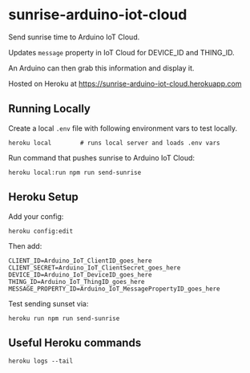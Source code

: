 # sunrise-arduino-iot-cloud

Send sunrise time to Arduino IoT Cloud.

Updates `message` property in IoT Cloud for DEVICE_ID and THING_ID.

An Arduino can then grab this information and display it.

Hosted on Heroku at <https://sunrise-arduino-iot-cloud.herokuapp.com>

## Running Locally

Create a local `.env` file with following environment vars to test locally.

    heroku local        # runs local server and loads .env vars

Run command that pushes sunrise to Arduino IoT Cloud:

    heroku local:run npm run send-sunrise

## Heroku Setup

Add your config:

    heroku config:edit

Then add:

```
CLIENT_ID=Arduino_IoT_ClientID_goes_here
CLIENT_SECRET=Arduino_IoT_ClientSecret_goes_here
DEVICE_ID=Arduino_IoT_DeviceID_goes_here
THING_ID=Arduino_IoT_ThingID_goes_here
MESSAGE_PROPERTY_ID=Arduino_IoT_MessagePropertyID_goes_here
```

Test sending sunset via:

    heroku run npm run send-sunrise

## Useful Heroku commands

    heroku logs --tail